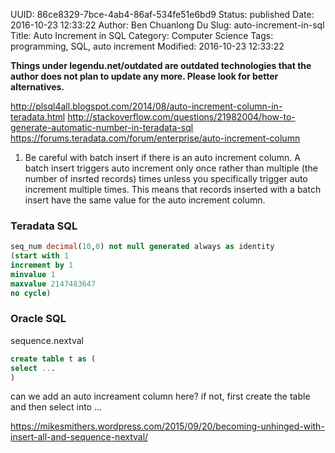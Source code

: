 UUID: 86ce8329-7bce-4ab4-86af-534fe51e6bd9
Status: published
Date: 2016-10-23 12:33:22
Author: Ben Chuanlong Du
Slug: auto-increment-in-sql
Title: Auto Increment in SQL
Category: Computer Science
Tags: programming, SQL, auto increment
Modified: 2016-10-23 12:33:22

**Things under legendu.net/outdated are outdated technologies that the author does not plan to update any more. Please look for better alternatives.**


http://plsql4all.blogspot.com/2014/08/auto-increment-column-in-teradata.html
http://stackoverflow.com/questions/21982004/how-to-generate-automatic-number-in-teradata-sql
https://forums.teradata.com/forum/enterprise/auto-increment-column

1. Be careful with batch insert if there is an auto increment column. 
A batch insert triggers auto increment only once rather than 
multiple (the number of insrted records) times
unless you specifically trigger auto increment multiple times.
This means that records inserted with a batch insert 
have the same value for the auto increment column.

### Teradata SQL
```SQL
seq_num decimal(10,0) not null generated always as identity
(start with 1 
increment by 1 
minvalue 1 
maxvalue 2147483647 
no cycle)
```
### Oracle SQL
sequence.nextval

```SQL
create table t as (
select ...
) 
```
can we add an auto increament column here? if not, first create the table and then select into ...

<https://mikesmithers.wordpress.com/2015/09/20/becoming-unhinged-with-insert-all-and-sequence-nextval/>
